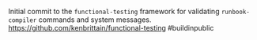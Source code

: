 
Initial commit to the `functional-testing` framework for validating `runbook-compiler` commands and system messages. https://github.com/kenbrittain/functional-testing #buildinpublic
